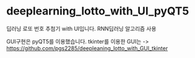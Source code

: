 # deeplearning_lotto_with_UI_pyQT5
딥러닝 로또 번호 추첨기 with UI입니다. RNN딥러닝 알고리즘 사용

GUI구현은 pyQT5를 이용했습니다.
tkinter를 이용한 GUI는 -> https://github.com/pgs2285/deepleaning_lotto_with_GUI_tkinter

